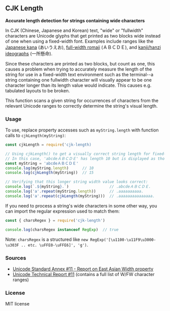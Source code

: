 ## CJK Length

**Accurate length detection for strings containing wide characters**

In CJK (Chinese, Japanese and Korean) text, "wide" or "fullwidth" characters
are Unicode glyphs that get printed as two blocks wide instead of one when using
a fixed-width font. Examples include ranges like the [Japanese kana](https://en.wikipedia.org/wiki/Kana) (あいうえお),
[full-width romaji](https://en.wikipedia.org/wiki/Halfwidth_and_fullwidth_forms) (ＡＢＣＤＥ), and [kanji/hanzi ideographs](https://en.wikipedia.org/wiki/Kanji) (一所懸命).

Since these characters are printed as two blocks, but count as one, this causes
a problem when trying to accurately measure the length of the string for use
in a fixed-width text environment such as the terminal--a string containing
one fullwidth character will visually appear to be one character longer than
its length value would indicate. This causes e.g. tabulated layouts to be broken.

This function scans a given string for occurrences of characters from the relevant
Unicode ranges to correctly determine the string's visual length.

### Usage

To use, replace property accesses such as `myString.length` with function calls
to `cjkLength(myString)`:

```js
const cjkLength = require('cjk-length)

// Using cjkLength() to get a visually correct string length for fixed-width fonts:
// In this case, 'abcdeＡＢＣＤＥ' has length 10 but is displayed as though it's length 15.
const myString = 'abcdeＡＢＣＤＥ'
console.log(myString.length)      // 10
console.log(cjkLength(myString))  // 15

// Verifying that this longer string width value looks correct:
console.log(`.${myString}.`)                  // .abcdeＡＢＣＤＥ.
console.log('a'.repeat(myString.length))      // .aaaaaaaaaa.
console.log('a'.repeat(cjkLength(myString)))  // .aaaaaaaaaaaaaaa.
```

If you need to process a string's wide characters in some other way, you can import
the regular expression used to match them:

```js
const { charsRegex } = require('cjk-length')

console.log(charsRegex instanceof RegExp)  // true
```

Note: `charsRegex` is a structured like `new RegExp('[\u1100-\u11F9\u3000-\u303F .. etc. \uFFE0-\uFFE6]', 'g')`.

### Sources

* [Unicode Standard Annex #11 - Report on East Asian Width property](https://unicode.org/reports/tr11/)
* [Unicode Technical Report #11](http://www.unicode.org/reports/tr11-2/) (contains a full list of W/FW character ranges)

### License

MIT license
